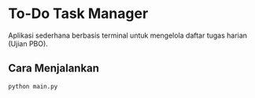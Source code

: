 # To-Do Task Manager

Aplikasi sederhana berbasis terminal untuk mengelola daftar tugas harian (Ujian PBO).

## Cara Menjalankan

```bash
python main.py
